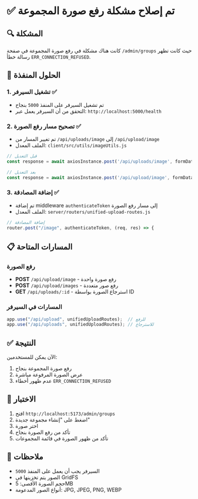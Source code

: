 # ✅ تم إصلاح مشكلة رفع صورة المجموعة

## 🔍 المشكلة
كانت هناك مشكلة في رفع صورة المجموعة في صفحة `/admin/groups` حيث كانت تظهر رسالة خطأ `ERR_CONNECTION_REFUSED`.

## 🔧 الحلول المنفذة

### 1. تشغيل السيرفر ✅
- تم تشغيل السيرفر على المنفذ `5000` بنجاح
- التحقق من أن السيرفر يعمل عبر: `http://localhost:5000/health`

### 2. تصحيح مسار رفع الصورة ✅
- تم تغيير المسار من `/api/uploads/image` إلى `/api/upload/image`
- الملف المعدل: `client/src/utils/imageUtils.js`

```javascript
// قبل التعديل
const response = await axiosInstance.post('/api/uploads/image', formData, {

// بعد التعديل
const response = await axiosInstance.post('/api/upload/image', formData, {
```

### 3. إضافة المصادقة ✅
- تم إضافة middleware `authenticateToken` إلى مسار رفع الصورة
- الملف المعدل: `server/routers/unified-upload-routes.js`

```javascript
// إضافة المصادقة
router.post("/image", authenticateToken, (req, res) => {
```

## 📋 المسارات المتاحة

### رفع الصورة
- **POST** `/api/upload/image` - رفع صورة واحدة
- **POST** `/api/upload/images` - رفع صور متعددة
- **GET** `/api/uploads/:id` - استرجاع الصورة بواسطة ID

### المسارات في السيرفر
```javascript
app.use("/api/upload", unifiedUploadRoutes);  // للرفع
app.use("/api/uploads", unifiedUploadRoutes); // للاسترجاع
```

## ✅ النتيجة
الآن يمكن للمستخدمين:
1. رفع صورة المجموعة بنجاح
2. عرض الصورة المرفوعة مباشرة
3. عدم ظهور أخطاء `ERR_CONNECTION_REFUSED`

## 🧪 الاختبار
1. افتح `http://localhost:5173/admin/groups`
2. اضغط على "إنشاء مجموعة جديدة"
3. اختر صورة
4. تأكد من رفع الصورة بنجاح
5. تأكد من ظهور الصورة في قائمة المجموعات

## 📝 ملاحظات
- السيرفر يجب أن يعمل على المنفذ `5000`
- الصور يتم تخزينها في GridFS
- حجم الصورة الأقصى: 5MB
- أنواع الصور المدعومة: JPG, JPEG, PNG, WEBP


